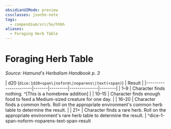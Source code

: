 ```yaml
---
obsidianUIMode: preview
cssclasses: json5e-note
tags:
  - compendium/src/5e/hhbh
aliases:
  - Foraging Herb Table
---
```

# Foraging Herb Table
*Source: Hamund's Herbalism Handbook p. 3* 

| d20 (`dice:1d20<span\|noform\|noparens\|text(<span)`) | Result |
|----------------------|-------|---------|--------------|--------|
| 1–9 | Character finds nothing. ^[This is a homebrew addition] |
| 10–15 | Character finds enough food to feed a Medium-sized creature for one day. |
| 16–20 | Character finds a common herb. Roll on the appropriate environment's common herb table to determine the result. |
| 21+ | Character finds a rare herb. Roll on the appropriate environment's rare herb table to determine the result. |
^dice-1-span-noform-noparens-text-span-result
